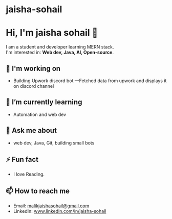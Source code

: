 # jaisha-sohail

# Hi, I'm jaisha sohail 👋

I am a student and developer  learning MERN stack.  
I'm interested in: **Web dev, Java, AI, Open-source**.

## 🔭 I'm working on
- Building Upwork discord bot —Fetched data from upwork and displays it on discord channel

## 🌱 I’m currently learning
- Automation and web dev

## 💬 Ask me about
- web dev, Java, Git, building small bots

## ⚡ Fun fact
- I love Reading.

## 📫 How to reach me
- Email: malikjaishasohail@gmail.com 
- LinkedIn: www.linkedin.com/in/jaisha-sohail
